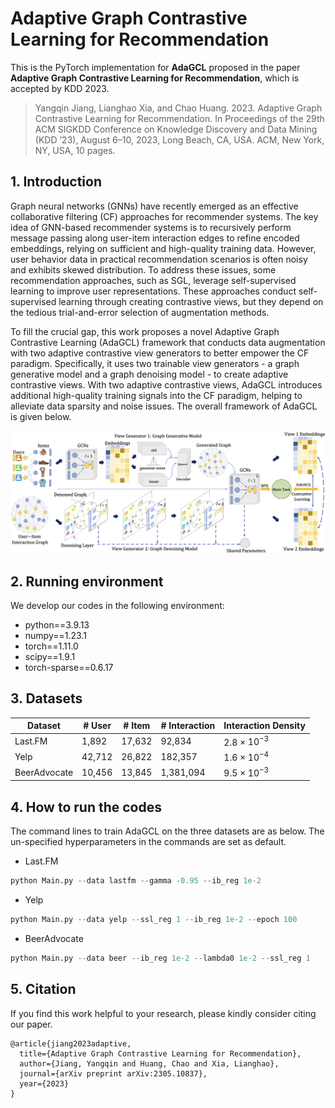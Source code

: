 # Adaptive Graph Contrastive Learning for Recommendation

This is the PyTorch implementation for **AdaGCL** proposed in the paper **Adaptive Graph Contrastive Learning for Recommendation**, which is accepted by KDD 2023.

> Yangqin Jiang, Lianghao Xia, and Chao Huang. 2023. Adaptive Graph Contrastive Learning for Recommendation. In Proceedings of the 29th ACM SIGKDD Conference on Knowledge Discovery and Data Mining (KDD ’23), August 6–10, 2023, Long Beach, CA, USA. ACM, New York, NY, USA, 10 pages.

## 1. Introduction

Graph neural networks (GNNs) have recently emerged as an effective collaborative filtering (CF) approaches for recommender systems. The key idea of GNN-based recommender systems is to recursively perform message passing along user-item interaction edges to refine encoded embeddings, relying on sufficient and high-quality training data. However, user behavior data in practical recommendation scenarios is often noisy and exhibits skewed distribution. To address these issues, some recommendation approaches, such as SGL, leverage self-supervised learning to improve user representations. These approaches conduct self-supervised learning through creating contrastive views, but they depend on the tedious trial-and-error selection of augmentation methods. 

To fill the crucial gap, this work proposes a novel Adaptive Graph Contrastive Learning (AdaGCL) framework that conducts data augmentation with two adaptive contrastive view generators to better empower the CF paradigm. Specifically, it uses two trainable view generators - a graph generative model and a graph denoising model - to create adaptive contrastive views. With two adaptive contrastive views, AdaGCL introduces additional high-quality training signals into the CF paradigm, helping to alleviate data sparsity and noise issues. The overall framework of AdaGCL is given below.

![](./AdaGCL.png)

## 2. Running environment

We develop our codes in the following environment:

- python==3.9.13
- numpy==1.23.1
- torch==1.11.0
- scipy==1.9.1
- torch-sparse==0.6.17

## 3. Datasets

| Dataset      | # User | # Item | # Interaction | Interaction Density |
| ------------ | ------ | ------ | ------------- | ------------------- |
| Last.FM      | 1,892  | 17,632 | 92,834        | 2.8 × $10^{-3}$     |
| Yelp         | 42,712 | 26,822 | 182,357       | 1.6 × $10^{-4}$     |
| BeerAdvocate | 10,456 | 13,845 | 1,381,094     | 9.5 × $10^{-3}$     |

## 4. How to run the codes

The command lines to train AdaGCL on the three datasets are as below. The un-specified hyperparameters in the commands are set as default.

- Last.FM

```python
python Main.py --data lastfm --gamma -0.95 --ib_reg 1e-2
```

- Yelp

```python
python Main.py --data yelp --ssl_reg 1 --ib_reg 1e-2 --epoch 100
```

- BeerAdvocate

```python
python Main.py --data beer --ib_reg 1e-2 --lambda0 1e-2 --ssl_reg 1
```

## 5. Citation

If you find this work helpful to your research, please kindly consider citing our paper.

```
@article{jiang2023adaptive,
  title={Adaptive Graph Contrastive Learning for Recommendation},
  author={Jiang, Yangqin and Huang, Chao and Xia, Lianghao},
  journal={arXiv preprint arXiv:2305.10837},
  year={2023}
}
```